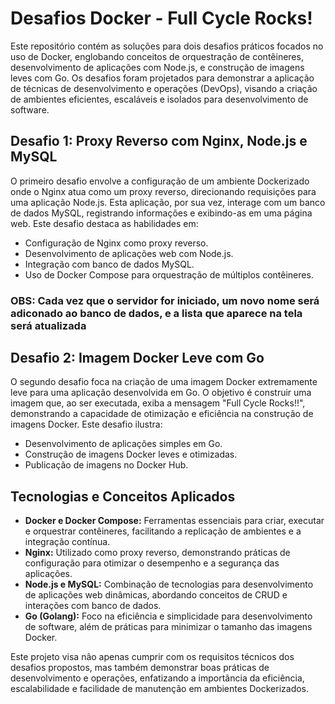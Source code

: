 # Desafios Docker - Full Cycle Rocks!

Este repositório contém as soluções para dois desafios práticos focados no uso de Docker, englobando conceitos de orquestração de contêineres, desenvolvimento de aplicações com Node.js, e construção de imagens leves com Go. Os desafios foram projetados para demonstrar a aplicação de técnicas de desenvolvimento e operações (DevOps), visando a criação de ambientes eficientes, escaláveis e isolados para desenvolvimento de software.

## Desafio 1: Proxy Reverso com Nginx, Node.js e MySQL

O primeiro desafio envolve a configuração de um ambiente Dockerizado onde o Nginx atua como um proxy reverso, direcionando requisições para uma aplicação Node.js. Esta aplicação, por sua vez, interage com um banco de dados MySQL, registrando informações e exibindo-as em uma página web. Este desafio destaca as habilidades em:

- Configuração de Nginx como proxy reverso.
- Desenvolvimento de aplicações web com Node.js.
- Integração com banco de dados MySQL.
- Uso de Docker Compose para orquestração de múltiplos contêineres.

### OBS: Cada vez que o servidor for iniciado, um novo nome será adiconado ao banco de dados, e a lista que aparece na tela será atualizada

## Desafio 2: Imagem Docker Leve com Go

O segundo desafio foca na criação de uma imagem Docker extremamente leve para uma aplicação desenvolvida em Go. O objetivo é construir uma imagem que, ao ser executada, exiba a mensagem "Full Cycle Rocks!!", demonstrando a capacidade de otimização e eficiência na construção de imagens Docker. Este desafio ilustra:

- Desenvolvimento de aplicações simples em Go.
- Construção de imagens Docker leves e otimizadas.
- Publicação de imagens no Docker Hub.

## Tecnologias e Conceitos Aplicados

- **Docker e Docker Compose:** Ferramentas essenciais para criar, executar e orquestrar contêineres, facilitando a replicação de ambientes e a integração contínua.
- **Nginx:** Utilizado como proxy reverso, demonstrando práticas de configuração para otimizar o desempenho e a segurança das aplicações.
- **Node.js e MySQL:** Combinação de tecnologias para desenvolvimento de aplicações web dinâmicas, abordando conceitos de CRUD e interações com banco de dados.
- **Go (Golang):** Foco na eficiência e simplicidade para desenvolvimento de software, além de práticas para minimizar o tamanho das imagens Docker.

Este projeto visa não apenas cumprir com os requisitos técnicos dos desafios propostos, mas também demonstrar boas práticas de desenvolvimento e operações, enfatizando a importância da eficiência, escalabilidade e facilidade de manutenção em ambientes Dockerizados.
